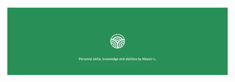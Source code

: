 <div align="center">

![Banner](https://github.com/Hard-Skills-Projects/.github/blob/master/img/banner.png)

</div>
